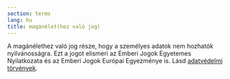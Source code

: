 ```yaml
---
section: terms
lang: hu
title: magánélet(hez való jog)
---
```


A magánélethez való jog része, hogy a személyes adatok nem hozhatók nyilvánosságra. Ezt a jogot elismeri az Emberi Jogok Egyetemes Nyilatkozata és az Emberi Jogok Európai Egyezménye is. Lásd [adatvédelmi törvények](../data-protection-legislation/).
